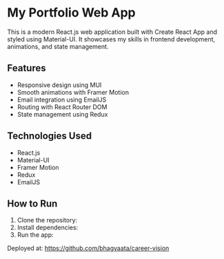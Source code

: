 # My Portfolio Web App

This is a modern React.js web application built with Create React App and styled using Material-UI. It showcases my skills in frontend development, animations, and state management.

## Features
- Responsive design using MUI
- Smooth animations with Framer Motion
- Email integration using EmailJS
- Routing with React Router DOM
- State management using Redux

## Technologies Used
- React.js
- Material-UI
- Framer Motion
- Redux
- EmailJS

## How to Run
1. Clone the repository:
2. Install dependencies:
3. Run the app:

Deployed at: https://github.com/bhagyaata/career-vision

